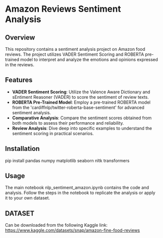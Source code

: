 # Amazon Reviews Sentiment Analysis

## Overview
This repository contains a sentiment analysis project on Amazon food reviews. The project utilizes VADER Sentiment Scoring and ROBERTA pre-trained model to interpret and analyze the emotions and opinions expressed in the reviews.

## Features
- **VADER Sentiment Scoring**: Utilize the Valence Aware Dictionary and sEntiment Reasoner (VADER) to score the sentiment of review texts.
- **ROBERTA Pre-Trained Model**: Employ a pre-trained ROBERTA model from the 'cardiffnlp/twitter-roberta-base-sentiment' for advanced sentiment analysis.
- **Comparative Analysis**: Compare the sentiment scores obtained from both models to assess their performance and reliability.
- **Review Analysis**: Dive deep into specific examples to understand the sentiment scoring in practical scenarios.

## Installation 
pip install pandas numpy matplotlib seaborn nltk transformers

## Usage
The main notebook nlp_sentiment_amazon.ipynb contains the code and analysis. Follow the steps in the notebook to replicate the analysis or apply it to your own dataset.

## DATASET
Can be downloaded from the following Kaggle link:
https://www.kaggle.com/datasets/snap/amazon-fine-food-reviews
